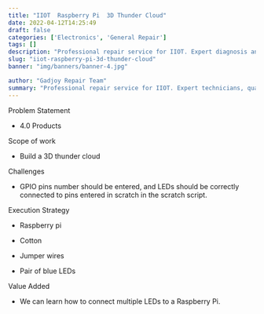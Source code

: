 ```yaml
---
title: "IIOT  Raspberry Pi  3D Thunder Cloud"
date: 2022-04-12T14:25:49
draft: false
categories: ['Electronics', 'General Repair']
tags: []
description: "Professional repair service for IIOT. Expert diagnosis and quality repairs in Bangalore."
slug: "iiot-raspberry-pi-3d-thunder-cloud"
banner: "img/banners/banner-4.jpg"

author: "Gadjoy Repair Team"
summary: "Professional repair service for IIOT. Expert technicians, quality parts, warranty included."
---
```


Problem Statement 

- 4.0 Products

Scope of work 

- Build a 3D thunder cloud

Challenges 

- GPIO pins number should be entered, and LEDs should be correctly connected to pins entered in scratch in the scratch script.

Execution Strategy 

- Raspberry pi 

- Cotton 

- Jumper wires 

- Pair of blue LEDs

Value Added 

- We can learn how to connect multiple LEDs to a Raspberry Pi.